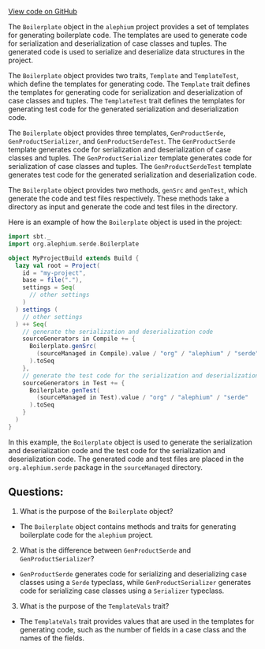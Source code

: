 [View code on GitHub](https://github.com/alephium/alephium/blob/master/project/Boilerplate.scala)

The `Boilerplate` object in the `alephium` project provides a set of templates for generating boilerplate code. The templates are used to generate code for serialization and deserialization of case classes and tuples. The generated code is used to serialize and deserialize data structures in the project.

The `Boilerplate` object provides two traits, `Template` and `TemplateTest`, which define the templates for generating code. The `Template` trait defines the templates for generating code for serialization and deserialization of case classes and tuples. The `TemplateTest` trait defines the templates for generating test code for the generated serialization and deserialization code.

The `Boilerplate` object provides three templates, `GenProductSerde`, `GenProductSerializer`, and `GenProductSerdeTest`. The `GenProductSerde` template generates code for serialization and deserialization of case classes and tuples. The `GenProductSerializer` template generates code for serialization of case classes and tuples. The `GenProductSerdeTest` template generates test code for the generated serialization and deserialization code.

The `Boilerplate` object provides two methods, `genSrc` and `genTest`, which generate the code and test files respectively. These methods take a directory as input and generate the code and test files in the directory.

Here is an example of how the `Boilerplate` object is used in the project:

```scala
import sbt._
import org.alephium.serde.Boilerplate

object MyProjectBuild extends Build {
  lazy val root = Project(
    id = "my-project",
    base = file("."),
    settings = Seq(
      // other settings
    )
  ) settings (
    // other settings
  ) ++ Seq(
    // generate the serialization and deserialization code
    sourceGenerators in Compile += {
      Boilerplate.genSrc(
        (sourceManaged in Compile).value / "org" / "alephium" / "serde"
      ).toSeq
    },
    // generate the test code for the serialization and deserialization code
    sourceGenerators in Test += {
      Boilerplate.genTest(
        (sourceManaged in Test).value / "org" / "alephium" / "serde"
      ).toSeq
    }
  )
}
```

In this example, the `Boilerplate` object is used to generate the serialization and deserialization code and the test code for the serialization and deserialization code. The generated code and test files are placed in the `org.alephium.serde` package in the `sourceManaged` directory.
## Questions: 
 1. What is the purpose of the `Boilerplate` object?
- The `Boilerplate` object contains methods and traits for generating boilerplate code for the `alephium` project.

2. What is the difference between `GenProductSerde` and `GenProductSerializer`?
- `GenProductSerde` generates code for serializing and deserializing case classes using a `Serde` typeclass, while `GenProductSerializer` generates code for serializing case classes using a `Serializer` typeclass.

3. What is the purpose of the `TemplateVals` trait?
- The `TemplateVals` trait provides values that are used in the templates for generating code, such as the number of fields in a case class and the names of the fields.